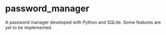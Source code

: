 # password_manager
A password manager developed with Python and SQLite. Some features are yet to be implemented.
